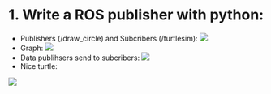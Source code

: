 # 1. Write a ROS publisher with python:
+ Publishers (/draw_circle) and Subcribers (/turtlesim):
![](https://i.imgur.com/jSuEieX.png)
+ Graph: 
![](https://i.imgur.com/9aRDT1i.png)
+ Data publihsers send to subcribers: 
![](https://i.imgur.com/H7JazFZ.png)
+ Nice turtle: 

![](https://i.imgur.com/OZ7K72q.png)



